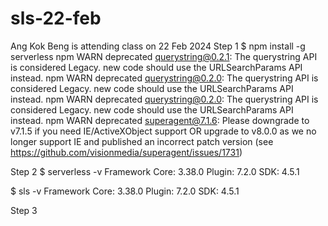 # sls-22-feb
Ang Kok Beng is attending class on 22 Feb 2024
Step 1
$ npm install -g serverless
npm WARN deprecated querystring@0.2.1: The querystring API is considered Legacy. new code should use the URLSearchParams API instead.
npm WARN deprecated querystring@0.2.0: The querystring API is considered Legacy. new code should use the URLSearchParams API instead.
npm WARN deprecated querystring@0.2.0: The querystring API is considered Legacy. new code should use the URLSearchParams API instead.
npm WARN deprecated superagent@7.1.6: Please downgrade to v7.1.5 if you need IE/ActiveXObject support OR upgrade to v8.0.0 as we no longer support IE and published an incorrect patch version (see https://github.com/visionmedia/superagent/issues/1731)

Step 2
$ serverless -v
Framework Core: 3.38.0
Plugin: 7.2.0
SDK: 4.5.1

$ sls -v
Framework Core: 3.38.0
Plugin: 7.2.0
SDK: 4.5.1

Step 3